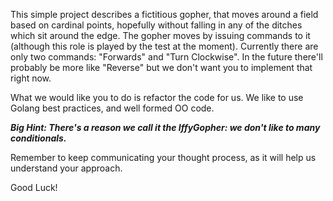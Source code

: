 This simple project describes a fictitious gopher, that moves around a field based on cardinal points, hopefully without falling in any of the ditches which sit around the edge. The gopher moves by issuing commands to it (although this role is played by the test at the moment). Currently there are only two commands: "Forwards" and "Turn Clockwise". In the future there'll probably be more like "Reverse" but we don't want you to implement that right now.

What we would like you to do is refactor the code for us. We like to use Golang best practices, and well formed OO code. 

***Big Hint: There's a reason we call it the IffyGopher: we don't like to many conditionals.***

Remember to keep communicating your thought process, as it will help us understand your approach.

Good Luck!